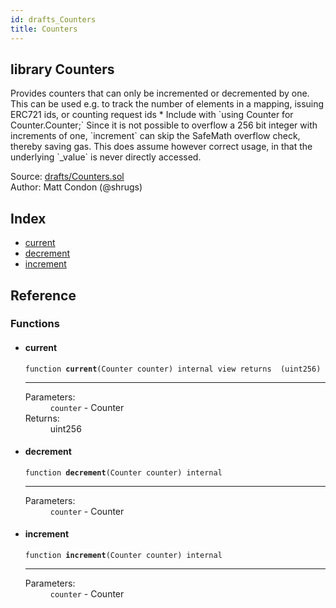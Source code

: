 ```yaml
---
id: drafts_Counters
title: Counters
---
```


<div class="contract-doc"><div class="contract"><h2 class="contract-header"><span class="contract-kind">library</span> Counters</h2><p class="description">Provides counters that can only be incremented or decremented by one. This can be used e.g. to track the number of elements in a mapping, issuing ERC721 ids, or counting request ids * Include with `using Counter for Counter.Counter;` Since it is not possible to overflow a 256 bit integer with increments of one, `increment` can skip the SafeMath overflow check, thereby saving gas. This does assume however correct usage, in that the underlying `_value` is never directly accessed.</p><div class="source">Source: <a href="https://github.com/OpenZeppelin/zeppelin-solidity/blob/v2.1.2/contracts/drafts/Counters.sol" target="_blank">drafts/Counters.sol</a></div><div class="author">Author: Matt Condon (@shrugs)</div></div><div class="index"><h2>Index</h2><ul><li><a href="drafts_Counters.html#current">current</a></li><li><a href="drafts_Counters.html#decrement">decrement</a></li><li><a href="drafts_Counters.html#increment">increment</a></li></ul></div><div class="reference"><h2>Reference</h2><div class="functions"><h3>Functions</h3><ul><li><div class="item function"><span id="current" class="anchor-marker"></span><h4 class="name">current</h4><div class="body"><code class="signature">function <strong>current</strong><span>(Counter counter) </span><span>internal </span><span>view </span><span>returns  (uint256) </span></code><hr/><dl><dt><span class="label-parameters">Parameters:</span></dt><dd><div><code>counter</code> - Counter</div></dd><dt><span class="label-return">Returns:</span></dt><dd>uint256</dd></dl></div></div></li><li><div class="item function"><span id="decrement" class="anchor-marker"></span><h4 class="name">decrement</h4><div class="body"><code class="signature">function <strong>decrement</strong><span>(Counter counter) </span><span>internal </span></code><hr/><dl><dt><span class="label-parameters">Parameters:</span></dt><dd><div><code>counter</code> - Counter</div></dd></dl></div></div></li><li><div class="item function"><span id="increment" class="anchor-marker"></span><h4 class="name">increment</h4><div class="body"><code class="signature">function <strong>increment</strong><span>(Counter counter) </span><span>internal </span></code><hr/><dl><dt><span class="label-parameters">Parameters:</span></dt><dd><div><code>counter</code> - Counter</div></dd></dl></div></div></li></ul></div></div></div>
